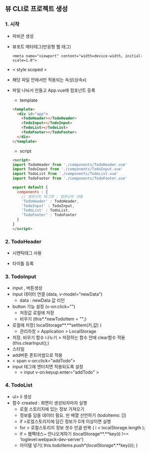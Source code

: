 ## 뷰 CLI로 프로젝트 생성



### 1. 시작

- 파비콘 생성

- 뷰포트 메타태그(반응형 웹 태그)

  ```
  <meta name="viewport" content="width=device-width, initial-scale=1.0">
  ```

-  < style scoped >

  - 해당 파일 안에서만 적용되는 속성(상속x)
  
- 파일 나눠서 만들고 App.vue에 컴포넌트 등록

  - template

  ```html
  <template>
    <div id="app">
      <TodoHeader></TodoHeader>
      <TodoInput></TodoInput>
      <TodoList></TodoList>
      <TodoFooter></TodoFooter>
    </div>
  </template>
  ```

  - script

  ```html
  <script>
  import TodoHeader from './components/TodoHeader.vue'
  import TodoInput from './components/TodoInput.vue'
  import TodoList from './components/TodoList.vue'
  import TodoFooter from './components/TodoFooter.vue'
  
  export default {   
    components : {
      // 컴포넌트 태그명 : 컴포넌트 내용
      'TodoHeader' : TodoHeader,
      'TodoInput' : TodoInput,
      'TodoList' : TodoList,
      'TodoFooter' : TodoFooter
    }
  }
  </script>
  ```

  



### 2. TodoHeader

- 시멘틱태그 사용

- 타이틀 등록

  



### 3. TodoInput

- input , 버튼생성
- input 데이터 연결 (data, v-model="newData")
  - data : newData 값 리턴
- button 기능 설정 (v-on:click="")
  - 저장값 로컬에 저장 
  - 비우기 (this*.*newTodoItem = "";)
- 로컬에 저장( localStorage**.**setItem(키,값) )
  - 관리자창 > Application > LocalStorage
- 저장, 비우기 함수 나누기 > 저장하는 함수 안에 clear함수 적용(this.clearInput();)
- 스타일
- add버튼 폰트어썸으로 적용
- < span v-on:click="addTodo">
- input 태그에 엔터치면 적용되도록 설정
  - < input v-on:keyup.enter="addTodo" > 



### 4. TodoList

- ul> li 생성
- 함수 created : 화면이 생성되자마자 실행
  - 로컬 스토리지에 있는 정보 가져오기
  - 정보를 담을 데이터 필요. 빈 배열 선언하기 (todoItems: [])
  - if >로컬스토리지에 담긴 정보가 0개 이상이면 실행
  - for > 로컬스토리지 정보 갯수 만큼 반복 ( i < localStorage.length );
  - if > 웹팩데스~ 안나오게하기 (localStorage**.**key(i) !== 'loglevel:webpack-dev-server')
  - 아이템 넣기( this.todoItems.push*(*localStorage**.**key(i)); )

